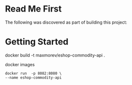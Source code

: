 # Read Me First
The following was discovered as part of building this project:

# Getting Started

docker build -t maxmorev/eshop-commodity-api .

docker images
````
docker run  -p 8082:8080 \
--name eshop-commodity-api
````